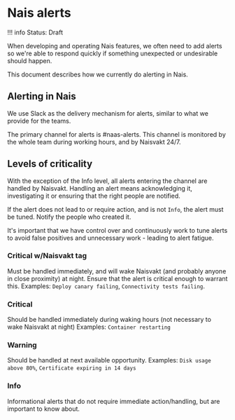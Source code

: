 # Nais alerts

!!! info
    Status: Draft

When developing and operating Nais features, we often need to add alerts so we're able to respond quickly if something unexpected or undesirable should happen. 

This document describes how we currently do alerting in Nais. 

## Alerting in Nais

We use Slack as the delivery mechanism for alerts, similar to what we provide for the teams. 

The primary channel for alerts is #naas-alerts. This channel is monitored by the whole team during working hours, and by Naisvakt 24/7.

## Levels of criticality

With the exception of the Info level, all alerts entering the channel are handled by Naisvakt. 
Handling an alert means acknowledging it, investigating it or ensuring that the right people are notified. 

If the alert does not lead to or require action, and is not `Info`, the alert must be tuned. Notify the people who created it. 

It's important that we have control over and continuously work to tune alerts to avoid false positives and unnecessary work - leading to alert fatigue.

### Critical w/Naisvakt tag

Must be handled immediately, and will wake Naisvakt (and probably anyone in close proximity) at night. Ensure that the alert is critical enough to warrant this.
Examples: `Deploy canary failing`, `Connectivity tests failing`. 

### Critical

Should be handled immediately during waking hours (not necessary to wake Naisvakt at night)
Examples: `Container restarting`

### Warning

Should be handled at next available opportunity.
Examples: `Disk usage above 80%`, `Certificate expiring in 14 days`

### Info

Informational alerts that do not require immediate action/handling, but are important to know about.



